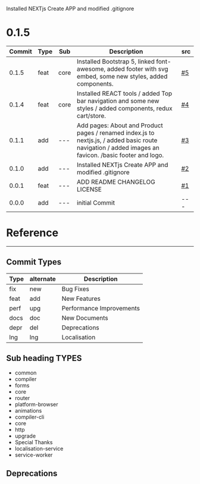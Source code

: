 

Installed NEXTjs Create APP and modified .gitignore

<!-- CHANGELOG SPLIT MARKER -->
<a name="0.1.5"></a>
# 0.1.5
| Commit | Type | Sub |  Description | src |
| --- | --- | --- | --- | --- |
| 0.1.5 | feat  | core | Installed Bootstrap 5, linked font-awesome, added footer with svg embed, some new styles, added components.      |  [#5](https://github.com/DavitTec/eshop/releases/tag/v0.1.5) |
| 0.1.4 | feat  | core | Installed REACT tools / added Top bar navigation and some new styles / added components, redux cart/store.      |  [#4](https://github.com/DavitTec/eshop/releases/tag/v0.1.4) |
| 0.1.1 | add  | --- | Add pages: About and Product pages / renamed index.js to nextjs.js, / added basic route navigation / added images an favicon. /basic footer and logo.   |  [#3](https://github.com/DavitTec/eshop/releases/tag/v0.1.1) |
| 0.1.0 | add  | --- | Installed NEXTjs Create APP and modified .gitignore       |  [#2](https://github.com/DavitTec/eshop/releases/tag/v0.1.0) |
| 0.0.1 | feat | --- | ADD README CHANGELOG LICENSE               |  [#1](https://github.com/DavitTec/eshop/releases/tag/v0.0.1) |
| 0.0.0 | add  | --- | initial Commit   | --- |


<!-- CHANGELOG SPLIT MARKER -->

# Reference
----

## Commit Types

|Type|alternate|Description|
|  ---  | ---  |---                       |
|  fix  |new   | Bug Fixes                |
|  feat |add   | New Features             |
|  perf |upg   | Performance Improvements |
|  docs |doc   | New Documents            |
|  depr |del   | Deprecations             |
|  lng  |lng   | Localisation             |


## Sub heading TYPES
 - common
 - compiler
 - forms
 - core
 - router
 - platform-browser
 - animations
 - compiler-cli
 - core
 - http
 - upgrade
 - Special Thanks
 - localisation-service
 - service-worker

##  Deprecations
